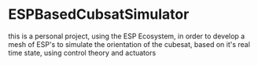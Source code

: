 # ESPBasedCubsatSimulator
this is a personal project, using the ESP Ecosystem, in order to develop a mesh of ESP's to simulate the orientation of the cubesat, based on it's real time state, using control theory and actuators
